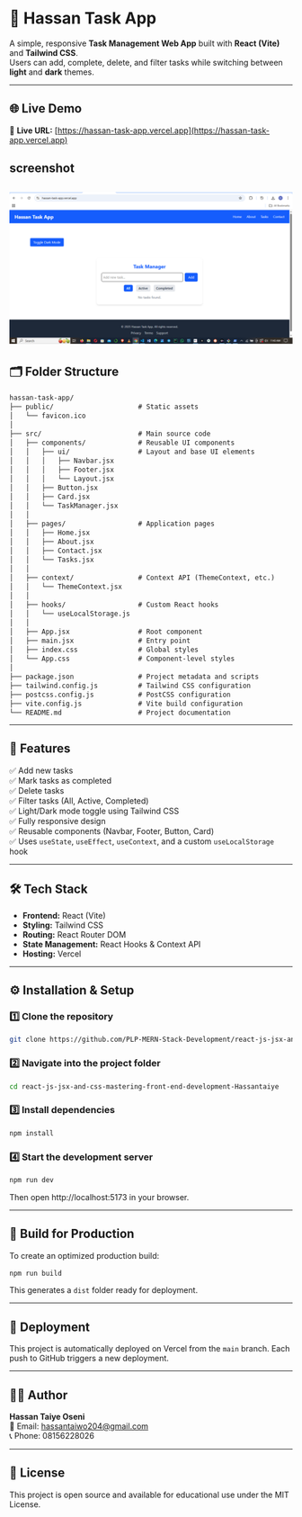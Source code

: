 # 🧩 Hassan Task App

A simple, responsive **Task Management Web App** built with **React (Vite)** and **Tailwind CSS**.  
Users can add, complete, delete, and filter tasks while switching between **light** and **dark** themes.

---

## 🌐 Live Demo
🔗 **Live URL:** [https://hassan-task-app.vercel.app](https://hassan-task-app.vercel.app)

## screenshot
![Hassan Task App Screenshot](./Task%20app.png)
---

## 🗂️ Folder Structure

```
hassan-task-app/
├── public/                     # Static assets
│   └── favicon.ico
│
├── src/                        # Main source code
│   ├── components/             # Reusable UI components
│   │   ├── ui/                 # Layout and base UI elements
│   │   │   ├── Navbar.jsx
│   │   │   ├── Footer.jsx
│   │   │   └── Layout.jsx
│   │   ├── Button.jsx
│   │   ├── Card.jsx
│   │   └── TaskManager.jsx
│   │
│   ├── pages/                  # Application pages
│   │   ├── Home.jsx
│   │   ├── About.jsx
│   │   ├── Contact.jsx
│   │   └── Tasks.jsx
│   │
│   ├── context/                # Context API (ThemeContext, etc.)
│   │   └── ThemeContext.jsx
│   │
│   ├── hooks/                  # Custom React hooks
│   │   └── useLocalStorage.js
│   │
│   ├── App.jsx                 # Root component
│   ├── main.jsx                # Entry point
│   ├── index.css               # Global styles
│   └── App.css                 # Component-level styles
│
├── package.json                # Project metadata and scripts
├── tailwind.config.js          # Tailwind CSS configuration
├── postcss.config.js           # PostCSS configuration
├── vite.config.js              # Vite build configuration
└── README.md                   # Project documentation
```

---

## 🚀 Features
✅ Add new tasks  
✅ Mark tasks as completed  
✅ Delete tasks  
✅ Filter tasks (All, Active, Completed)  
✅ Light/Dark mode toggle using Tailwind CSS  
✅ Fully responsive design  
✅ Reusable components (Navbar, Footer, Button, Card)  
✅ Uses `useState`, `useEffect`, `useContext`, and a custom `useLocalStorage` hook  

---

## 🛠️ Tech Stack
- **Frontend:** React (Vite)
- **Styling:** Tailwind CSS
- **Routing:** React Router DOM
- **State Management:** React Hooks & Context API
- **Hosting:** Vercel

---

## ⚙️ Installation & Setup

### 1️⃣ Clone the repository
```bash
git clone https://github.com/PLP-MERN-Stack-Development/react-js-jsx-and-css-mastering-front-end-development-Hassantaiye.git
```

### 2️⃣ Navigate into the project folder
```bash
cd react-js-jsx-and-css-mastering-front-end-development-Hassantaiye
```

### 3️⃣ Install dependencies
```bash
npm install
```

### 4️⃣ Start the development server
```bash
npm run dev
```

Then open http://localhost:5173 in your browser.

---

## 🧱 Build for Production
To create an optimized production build:

```bash
npm run build
```

This generates a `dist` folder ready for deployment.

---

## 🌈 Deployment
This project is automatically deployed on Vercel from the `main` branch. Each push to GitHub triggers a new deployment.

---

## 👨‍💻 Author
**Hassan Taiye Oseni**  
📧 Email: hassantaiwo204@gmail.com  
📞 Phone: 08156228026

---

## 📄 License
This project is open source and available for educational use under the MIT License.
